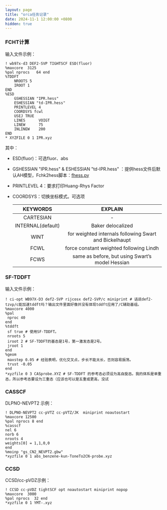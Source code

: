 ```yaml
---
layout: page
title: "orca任务记录"
date: 2024-11-1 12:00:00 +0800
hidden: true
---
```


### FCHT计算

输入文件示例：

~~~
! wb97x-d3 DEF2-SVP TIGHTSCF ESD(fluor) 
%maxcore  3125
%pal nprocs   64 end
%TDDFT 
    NROOTS 5 
    IROOT 1 
END 
%ESD 
    GSHESSIAN "IPR.hess" 
    ESHESSIAN "td-IPR.hess" 
    PRINTLEVEL 4
    COORDSYS fcwl
    USEJ TRUE
    LINES      VOIGT
    LINEW      75
    INLINEW    200
END 
* XYZFILE 0 1 IPR.xyz
~~~

其中：
 - ESD(fluor)：可选fluor、abs
 - GSHESSIAN "IPR.hess" & ESHESSIAN "td-IPR.hess" ：提供hess文件后默认AH模型，Fchk2hess脚本：[fhess.py](https://pub-ec46b9a843f44891acf04d27fddf97e0.r2.dev/2024/11/fhess.py)
 - PRINTLEVEL 4：要求打印Huang-Rhys Factor
 - COORDSYS：切换坐标模式。可选项
  
   | KEYWORDS | EXPLAIN |
   | :-----: | :-----: |
   | CARTESIAN | - |
   | INTERNAL(default) | Baker delocalized |
   | WINT | for weighted internals following Swart and Bickelhaupt |
   | FCWL | force constant weighted following Lindh |
   | FCWS | same as before, but using Swart’s model Hessian |

### SF-TDDFT

输入文件示例：

~~~
! ci-opt WB97X-D3 def2-SVP rijcosx def2-SVP/c miniprint # 话说def2-tzvp/c能加速tddft吗？输出文件里面好像并没有体现tddft应用了/C辅助基组。
%maxcore 4000
%pal
 nproc 40
end
%tddft
 sf true # 使用SF-TDDFT。
 nroots 5
 iroot 2 # SF-TDDFT的基态是1号，第一激发态是2号。
 jroot 1
end
%geom
 maxstep 0.05 # 经验表明，优化交叉点，步长不能太长，否则容易振荡。
 trust -0.05
end
*xyzfile 0 3 CASprobe.XYZ # SF-TDDFT 的参考态必须设为高自旋态。我的体系是单重态，所以参考态要设为三重态（应该也可以是五重或更高，没试
~~~

### CASSCF

DLPNO-NEVPT2 示例：
~~~
! DLPNO-NEVPT2 cc-pVTZ cc-pVTZ/JK  miniprint noautostart
%maxcore 12500
%pal nprocs 8 end
%casscf
nel 6
norb 6
nroots 4
weights[0] = 1,1,0,0
end
%moinp "gs_CN2_NEVPT2.gbw"
*xyzfile 0 1 abs_benzene-kun-ToneTo2CN-probe.xyz
~~~


### CCSD

CCSD/cc-pVDZ示例：
~~~
! CCSD cc-pVDZ tightSCF opt noautostart miniprint nopop
%maxcore  3000
%pal nprocs  32 end
*xyzfile 0 1 YMT-.xyz
~~~


### 




